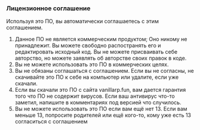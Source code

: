 ﻿### Лицензионное соглашение

Используя это ПО, вы автоматически соглашаетесь с этим соглашением.
1. Данное ПО не является коммерческим продуктом; Оно никому не принадлежит.
Вы можете свободно распостранять его и редактировать исходный код.
Вы не можете присваивать себе авторство, но можете заявлять об авторстве своих правок в коде.
2. Вы не можете использовать это ПО в коммерческих целях.
3. Вы не обязаны соглашаться с соглашением. Если вы не согласны,
не скачивайте это ПО к себе на компьютер или удалите, если уже скачали.
4. Если вы скачали это ПО с сайта vanillarp.fun, вам дается гарантия того что ПО не содержит вирусов.
Если ваш антивирус что-то заметил, напишите в комментариях под версией что случилось.
5. Вы не можете использовать это ПО если вам ещё нет 13. Если вам меньше 13, попросите родителей или ещё
кого-то, кому уже есть 13 согласиться с соглашением